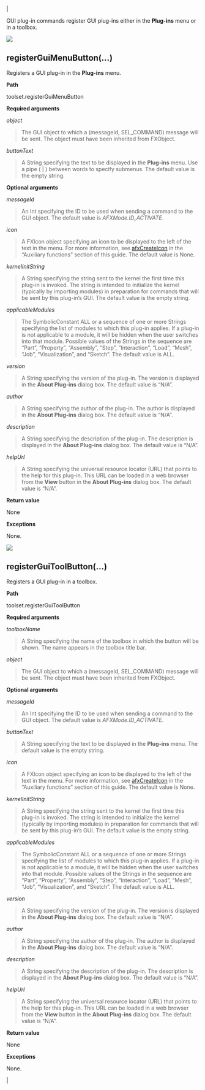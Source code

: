 | 

GUI plug-in commands register GUI plug-ins either in the **Plug-ins** menu or in a toolbox.

![](../IconsReference/butix_top_wline.png)

registerGuiMenuButton(...)
--------------------------

Registers a GUI plug-in in the **Plug-ins** menu.

**Path**

toolset.registerGuiMenuButton

**Required arguments**

_object_

> The GUI object to which a (messageId, SEL_COMMAND) message will be sent. The object must have been inherited from FXObject.

_buttonText_

> A String specifying the text to be displayed in the **Plug-ins** menu. Use a pipe ( | ) between words to specify submenus. The default value is the empty string.

**Optional arguments**

_messageId_

> An Int specifying the ID to be used when sending a command to the GUI object. The default value is _AFXMode.ID_ACTIVATE_.

_icon_

> A FXIcon object specifying an icon to be displayed to the left of the text in the menu. For more information, see [afxCreateIcon](pt01ch01gob125.htm?contextscope=all#gui-auxiliary-afxcreateicon) in the “Auxiliary functions” section of this guide. The default value is None.

_kernelInitString_

> A String specifying the string sent to the kernel the first time this plug-in is invoked. The string is intended to initialize the kernel (typically by importing modules) in preparation for commands that will be sent by this plug-in’s GUI. The default value is the empty string.

_applicableModules_

> The SymbolicConstant ALL or a sequence of one or more Strings specifying the list of modules to which this plug-in applies. If a plug-in is not applicable to a module, it will be hidden when the user switches into that module. Possible values of the Strings in the sequence are “Part”, “Property”, “Assembly”, “Step”, “Interaction”, “Load”, “Mesh”, “Job”, “Visualization”, and “Sketch”. The default value is ALL.

_version_

> A String specifying the version of the plug-in. The version is displayed in the **About Plug-ins** dialog box. The default value is “N/A”.

_author_

> A String specifying the author of the plug-in. The author is displayed in the **About Plug-ins** dialog box. The default value is “N/A”.

_description_

> A String specifying the description of the plug-in. The description is displayed in the **About Plug-ins** dialog box. The default value is “N/A”.

_helpUrl_

> A String specifying the universal resource locator (URL) that points to the help for this plug-in. This URL can be loaded in a web browser from the **View** button in the **About Plug-ins** dialog box. The default value is “N/A”.

**Return value**

None

**Exceptions**

None.

![](../IconsReference/butix_top_wline.png)

registerGuiToolButton(...)
--------------------------

Registers a GUI plug-in in a toolbox.

**Path**

toolset.registerGuiToolButton

**Required arguments**

_toolboxName_

> A String specifying the name of the toolbox in which the button will be shown. The name appears in the toolbox title bar.

_object_

> The GUI object to which a (messageId, SEL_COMMAND) message will be sent. The object must have been inherited from FXObject.

**Optional arguments**

_messageId_

> An Int specifying the ID to be used when sending a command to the GUI object. The default value is _AFXMode.ID_ACTIVATE_.

_buttonText_

> A String specifying the text to be displayed in the **Plug-ins** menu. The default value is the empty string.

_icon_

> A FXIcon object specifying an icon to be displayed to the left of the text in the menu. For more information, see [afxCreateIcon](pt01ch01gob125.htm?contextscope=all#gui-auxiliary-afxcreateicon) in the “Auxiliary functions” section of this guide. The default value is None.

_kernelInitString_

> A String specifying the string sent to the kernel the first time this plug-in is invoked. The string is intended to initialize the kernel (typically by importing modules) in preparation for commands that will be sent by this plug-in’s GUI. The default value is the empty string.

_applicableModules_

> The SymbolicConstant ALL or a sequence of one or more Strings specifying the list of modules to which this plug-in applies. If a plug-in is not applicable to a module, it will be hidden when the user switches into that module. Possible values of the Strings in the sequence are “Part”, “Property”, “Assembly”, “Step”, “Interaction”, “Load”, “Mesh”, “Job”, “Visualization”, and “Sketch”. The default value is ALL.

_version_

> A String specifying the version of the plug-in. The version is displayed in the **About Plug-ins** dialog box. The default value is “N/A”.

_author_

> A String specifying the author of the plug-in. The author is displayed in the **About Plug-ins** dialog box. The default value is “N/A”.

_description_

> A String specifying the description of the plug-in. The description is displayed in the **About Plug-ins** dialog box. The default value is “N/A”.

_helpUrl_

> A String specifying the universal resource locator (URL) that points to the help for this plug-in. This URL can be loaded in a web browser from the **View** button in the **About Plug-ins** dialog box. The default value is “N/A”.

**Return value**

None

**Exceptions**

None.



 |